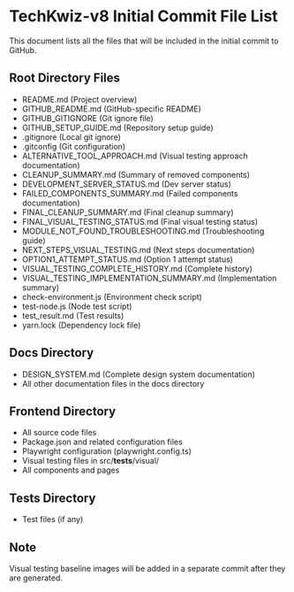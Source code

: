 # TechKwiz-v8 Initial Commit File List

This document lists all the files that will be included in the initial commit to GitHub.

## Root Directory Files
- README.md (Project overview)
- GITHUB_README.md (GitHub-specific README)
- GITHUB_GITIGNORE (Git ignore file)
- GITHUB_SETUP_GUIDE.md (Repository setup guide)
- .gitignore (Local git ignore)
- .gitconfig (Git configuration)
- ALTERNATIVE_TOOL_APPROACH.md (Visual testing approach documentation)
- CLEANUP_SUMMARY.md (Summary of removed components)
- DEVELOPMENT_SERVER_STATUS.md (Dev server status)
- FAILED_COMPONENTS_SUMMARY.md (Failed components documentation)
- FINAL_CLEANUP_SUMMARY.md (Final cleanup summary)
- FINAL_VISUAL_TESTING_STATUS.md (Final visual testing status)
- MODULE_NOT_FOUND_TROUBLESHOOTING.md (Troubleshooting guide)
- NEXT_STEPS_VISUAL_TESTING.md (Next steps documentation)
- OPTION1_ATTEMPT_STATUS.md (Option 1 attempt status)
- VISUAL_TESTING_COMPLETE_HISTORY.md (Complete history)
- VISUAL_TESTING_IMPLEMENTATION_SUMMARY.md (Implementation summary)
- check-environment.js (Environment check script)
- test-node.js (Node test script)
- test_result.md (Test results)
- yarn.lock (Dependency lock file)

## Docs Directory
- DESIGN_SYSTEM.md (Complete design system documentation)
- All other documentation files in the docs directory

## Frontend Directory
- All source code files
- Package.json and related configuration files
- Playwright configuration (playwright.config.ts)
- Visual testing files in src/__tests__/visual/
- All components and pages

## Tests Directory
- Test files (if any)

## Note
Visual testing baseline images will be added in a separate commit after they are generated.